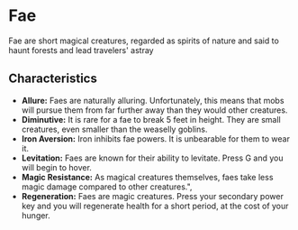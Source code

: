 # Fae

Fae are short magical creatures, regarded as spirits of nature and said to haunt forests and lead travelers' astray

## Characteristics

- **Allure:** Faes are naturally alluring. Unfortunately, this means that mobs will pursue them from far further away than they would other creatures.
- **Diminutive:** It is rare for a fae to break 5 feet in height. They are small creatures, even smaller than the weaselly goblins.
- **Iron Aversion:** Iron inhibits fae powers. It is unbearable for them to wear it.
- **Levitation:** Faes are known for their ability to levitate. Press G and you will begin to hover.
- **Magic Resistance:** As magical creatures themselves, faes take less magic damage compared to other creatures.",
- **Regeneration:** Faes are magic creatures. Press your secondary power key and you will regenerate health for a short period, at the cost of your hunger.
